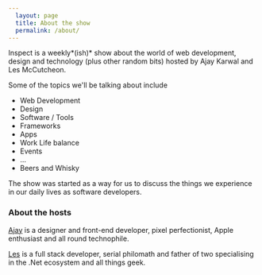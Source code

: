 ```yaml
---
  layout: page
  title: About the show
  permalink: /about/
---
```


Inspect is a weekly*(ish)* show about the world of web development, design and technology (plus other random bits) hosted by Ajay Karwal and Les McCutcheon.

Some of the topics we'll be talking about include
- Web Development
- Design
- Software / Tools
- Frameworks
- Apps
- Work Life balance
- Events
- ...
- Beers and Whisky

The show was started as a way for us to discuss the things we experience in our daily lives as software developers.


### About the hosts

[Ajay](http://ajaykarwal.com) is a designer and front-end developer, pixel perfectionist, Apple enthusiast and all round technophile.

[Les](http://codeoctopus.co.uk) is a full stack developer, serial philomath and father of two specialising in the .Net ecosystem and all things geek.

